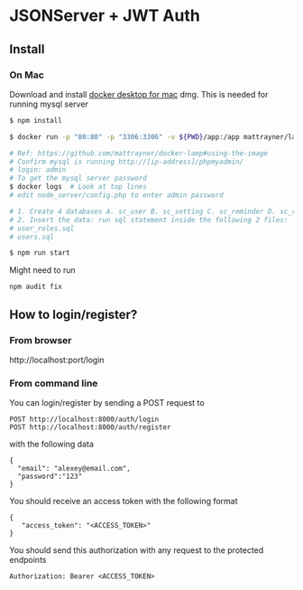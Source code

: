 # JSONServer + JWT Auth


## Install

### On Mac
Download and install [docker desktop for mac](https://hub.docker.com/editions/community/docker-ce-desktop-mac) dmg. This is needed for running mysql server

```bash
$ npm install

$ docker run -p "80:80" -p "3306:3306" -v ${PWD}/app:/app mattrayner/lamp:latest-1804 

# Ref: https://github.com/mattrayner/docker-lamp#using-the-image
# Confirm mysql is running http://[ip-address]/phpmyadmin/ 
# login: admin 
# To get the mysql server password 
$ docker logs  # Look at top lines
# edit node_server/config.php to enter admin password

# 1. Create 4 databases A. sc_user B. sc_setting C. sc_reminder D. sc_recommendation
# 2. Insert the data: run sql statement inside the following 2 files:
# user_roles.sql
# users.sql

$ npm run start
```

Might need to run
```
npm audit fix
```

## How to login/register?

### From browser

http://localhost:port/login


### From command line

You can login/register by sending a POST request to

```
POST http://localhost:8000/auth/login
POST http://localhost:8000/auth/register
```
with the following data 

```
{
  "email": "alexey@email.com",
  "password":"123"
}
```

You should receive an access token with the following format 

```
{
   "access_token": "<ACCESS_TOKEN>"
}
```


You should send this authorization with any request to the protected endpoints

```
Authorization: Bearer <ACCESS_TOKEN>
```
